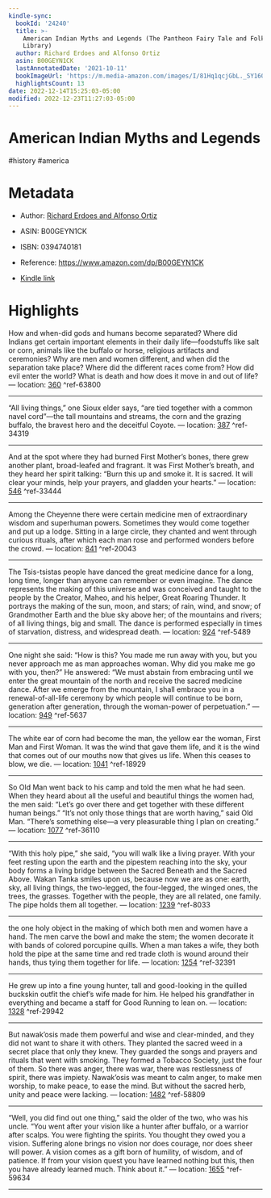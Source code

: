 ```yaml
---
kindle-sync:
  bookId: '24240'
  title: >-
    American Indian Myths and Legends (The Pantheon Fairy Tale and Folklore
    Library)
  author: Richard Erdoes and Alfonso Ortiz
  asin: B00GEYN1CK
  lastAnnotatedDate: '2021-10-11'
  bookImageUrl: 'https://m.media-amazon.com/images/I/81Hq1qcjGbL._SY160.jpg'
  highlightsCount: 13
date: 2022-12-14T15:25:03-05:00
modified: 2022-12-23T11:27:03-05:00
---
```

# American Indian Myths and Legends

#history #america 

# Metadata

* Author: [Richard Erdoes and Alfonso Ortiz](https://www.amazon.com/Richard-Erdoes/e/B000AP6ZIG/ref=dp_byline_cont_ebooks_1)

* ASIN: B00GEYN1CK

* ISBN: 0394740181

* Reference: <https://www.amazon.com/dp/B00GEYN1CK>

* [Kindle link](kindle://book?action=open&asin=B00GEYN1CK)

# Highlights

How and when-did gods and humans become separated? Where did Indians get certain important elements in their daily life—foodstuffs like salt or corn, animals like the buffalo or horse, religious artifacts and ceremonies? Why are men and women different, and when did the separation take place? Where did the different races come from? How did evil enter the world? What is death and how does it move in and out of life? — location: [360](kindle://book?action=open&asin=B00GEYN1CK&location=360) ^ref-63800

---

“All living things,” one Sioux elder says, “are tied together with a common navel cord”—the tall mountains and streams, the corn and the grazing buffalo, the bravest hero and the deceitful Coyote. — location: [387](kindle://book?action=open&asin=B00GEYN1CK&location=387) ^ref-34319

---

And at the spot where they had burned First Mother’s bones, there grew another plant, broad-leafed and fragrant. It was First Mother’s breath, and they heard her spirit talking: “Burn this up and smoke it. It is sacred. It will clear your minds, help your prayers, and gladden your hearts.” — location: [546](kindle://book?action=open&asin=B00GEYN1CK&location=546) ^ref-33444

---

Among the Cheyenne there were certain medicine men of extraordinary wisdom and superhuman powers. Sometimes they would come together and put up a lodge. Sitting in a large circle, they chanted and went through curious rituals, after which each man rose and performed wonders before the crowd. — location: [841](kindle://book?action=open&asin=B00GEYN1CK&location=841) ^ref-20043

---

The Tsis-tsistas people have danced the great medicine dance for a long, long time, longer than anyone can remember or even imagine. The dance represents the making of this universe and was conceived and taught to the people by the Creator, Maheo, and his helper, Great Roaring Thunder. It portrays the making of the sun, moon, and stars; of rain, wind, and snow; of Grandmother Earth and the blue sky above her; of the mountains and rivers; of all living things, big and small. The dance is performed especially in times of starvation, distress, and widespread death. — location: [924](kindle://book?action=open&asin=B00GEYN1CK&location=924) ^ref-5489

---

One night she said: “How is this? You made me run away with you, but you never approach me as man approaches woman. Why did you make me go with you, then?” He answered: “We must abstain from embracing until we enter the great mountain of the north and receive the sacred medicine dance. After we emerge from the mountain, I shall embrace you in a renewal-of-all-life ceremony by which people will continue to be born, generation after generation, through the woman-power of perpetuation.” — location: [949](kindle://book?action=open&asin=B00GEYN1CK&location=949) ^ref-5637

---

The white ear of corn had become the man, the yellow ear the woman, First Man and First Woman. It was the wind that gave them life, and it is the wind that comes out of our mouths now that gives us life. When this ceases to blow, we die. — location: [1041](kindle://book?action=open&asin=B00GEYN1CK&location=1041) ^ref-18929

---

So Old Man went back to his camp and told the men what he had seen. When they heard about all the useful and beautiful things the women had, the men said: “Let’s go over there and get together with these different human beings.” “It’s not only those things that are worth having,” said Old Man. “There’s something else—a very pleasurable thing I plan on creating.” — location: [1077](kindle://book?action=open&asin=B00GEYN1CK&location=1077) ^ref-36110

---

“With this holy pipe,” she said, “you will walk like a living prayer. With your feet resting upon the earth and the pipestem reaching into the sky, your body forms a living bridge between the Sacred Beneath and the Sacred Above. Wakan Tanka smiles upon us, because now we are as one: earth, sky, all living things, the two-legged, the four-legged, the winged ones, the trees, the grasses. Together with the people, they are all related, one family. The pipe holds them all together. — location: [1239](kindle://book?action=open&asin=B00GEYN1CK&location=1239) ^ref-8033

---

the one holy object in the making of which both men and women have a hand. The men carve the bowl and make the stem; the women decorate it with bands of colored porcupine quills. When a man takes a wife, they both hold the pipe at the same time and red trade cloth is wound around their hands, thus tying them together for life. — location: [1254](kindle://book?action=open&asin=B00GEYN1CK&location=1254) ^ref-32391

---

He grew up into a fine young hunter, tall and good-looking in the quilled buckskin outfit the chief’s wife made for him. He helped his grandfather in everything and became a staff for Good Running to lean on. — location: [1328](kindle://book?action=open&asin=B00GEYN1CK&location=1328) ^ref-29942

---

But nawak’osis made them powerful and wise and clear-minded, and they did not want to share it with others. They planted the sacred weed in a secret place that only they knew. They guarded the songs and prayers and rituals that went with smoking. They formed a Tobacco Society, just the four of them. So there was anger, there was war, there was restlessness of spirit, there was impiety. Nawak’osis was meant to calm anger, to make men worship, to make peace, to ease the mind. But without the sacred herb, unity and peace were lacking. — location: [1482](kindle://book?action=open&asin=B00GEYN1CK&location=1482) ^ref-58809

---

“Well, you did find out one thing,” said the older of the two, who was his uncle. “You went after your vision like a hunter after buffalo, or a warrior after scalps. You were fighting the spirits. You thought they owed you a vision. Suffering alone brings no vision nor does courage, nor does sheer will power. A vision comes as a gift born of humility, of wisdom, and of patience. If from your vision quest you have learned nothing but this, then you have already learned much. Think about it.” — location: [1655](kindle://book?action=open&asin=B00GEYN1CK&location=1655) ^ref-59634

---
